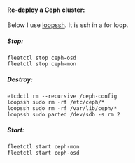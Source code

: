 #### Re-deploy a Ceph cluster:

Below I use [loopssh](https://github.com/h0tbird/puppet-r_kvm/blob/7af814a9655975117445f4e338466f0ec45b8b9e/templates/coreos/cloud-config.erb#L106-L114). It is ssh in a for loop.

##### Stop:

```
fleetctl stop ceph-osd
fleetctl stop ceph-mon
```

##### Destroy:

```
etcdctl rm --recursive /ceph-config
loopssh sudo rm -rf /etc/ceph/*
loopssh sudo rm -rf /var/lib/ceph/*
loopssh sudo parted /dev/sdb -s rm 2
```

##### Start:

```
fleetctl start ceph-mon
fleetctl start ceph-osd
```
